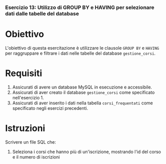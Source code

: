 ### Esercizio 13: Utilizzo di GROUP BY e HAVING per selezionare dati dalle tabelle del database

# Obiettivo
L'obiettivo di questa esercitazione è utilizzare le clausole `GROUP BY` e `HAVING` per raggruppare e filtrare i dati nelle tabelle del database `gestione_corsi`.

# Requisiti
1. Assicurati di avere un database MySQL in esecuzione e accessibile.
2. Assicurati di aver creato il database `gestione_corsi` come specificato nell'esercizio 1.
3. Assicurati di aver inserito i dati nella tabella `corsi_frequentati` come specificato negli esercizi precedenti.

# Istruzioni
Scrivere un file SQL che:
1. Seleziona i corsi che hanno più di un'iscrizione, mostrando l'id del corso e il numero di iscrizioni